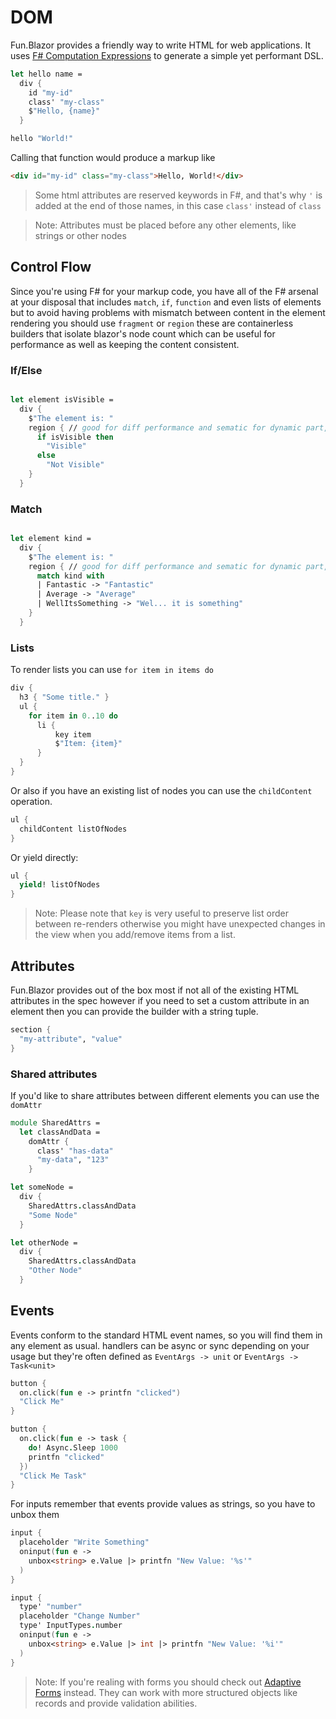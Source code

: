 # DOM

[F# Computation Expressions]: https://learn.microsoft.com/en-us/dotnet/fsharp/language-reference/computation-expressions
[Adaptive Data]: https://github.com/fsprojects/FSharp.Data.Adaptive
[Working With Blazor]: ./Advanced-features/Working-With-Blazor
[Adaptive Forms]: ./Advanced-features/Adaptive/Form

Fun.Blazor provides a friendly way to write HTML for web applications. It uses [F# Computation Expressions] to generate a simple yet performant DSL.

```fsharp
let hello name =
  div {
    id "my-id"
    class' "my-class"
    $"Hello, {name}"
  }

hello "World!"
```

Calling that function would produce a markup like

```html
<div id="my-id" class="my-class">Hello, World!</div>
```

> Some html attributes are reserved keywords in F#, and that's why `'` is added at the end of those names, in this case `class'` instead of `class`

> Note: Attributes must be placed before any other elements, like strings or other nodes

## Control Flow

Since you're using F# for your markup code, you have all of the F# arsenal at your disposal that includes `match`, `if`, `function` and even lists of elements but to avoid having problems with mismatch between content in the element rendering you should use `fragment` or `region` these are containerless builders that isolate blazor's node count which can be useful for performance as well as keeping the content consistent.

### If/Else

```fsharp

let element isVisible =
  div {
    $"The element is: "
    region { // good for diff performance and sematic for dynamic part, but if you do not use region to wrap it, it is still ok for most of the cases
      if isVisible then
        "Visible"
      else
        "Not Visible"
    }
  }
```

### Match

```fsharp

let element kind =
  div {
    $"The element is: "
    region { // good for diff performance and sematic for dynamic part, but if you do not use region to wrap it, it is still ok for most of the cases
      match kind with
      | Fantastic -> "Fantastic"
      | Average -> "Average"
      | WellItsSomething -> "Wel... it is something"
    }
  }
```

### Lists

To render lists you can use `for item in items do`

```fsharp
div {
  h3 { "Some title." }
  ul {
    for item in 0..10 do
      li {
          key item
          $"Item: {item}"
      }
  }
}
```

Or also if you have an existing list of nodes you can use the `childContent` operation.

```fsharp
ul {
  childContent listOfNodes
}
```

Or yield directly:

```fsharp
ul {
  yield! listOfNodes
}
```

> Note: Please note that `key` is very useful to preserve list order between re-renders otherwise you might have unexpected changes in the view when you add/remove items from a list.

## Attributes

Fun.Blazor provides out of the box most if not all of the existing HTML attributes in the spec however if you need to set a custom attribute in an element then you can provide the builder with a string tuple.

```fsharp
section {
  "my-attribute", "value"
}
```

### Shared attributes

If you'd like to share attributes between different elements you can use the `domAttr`

```fsharp
module SharedAttrs =
  let classAndData =
    domAttr {
      class' "has-data"
      "my-data", "123"
    }

let someNode =
  div {
    SharedAttrs.classAndData
    "Some Node"
  }

let otherNode =
  div {
    SharedAttrs.classAndData
    "Other Node"
  }
```

## Events

Events conform to the standard HTML event names, so you will find them in any element as usual.
handlers can be async or sync depending on your usage but they're often defined as `EventArgs -> unit` or `EventArgs -> Task<unit>`

```fsharp
button {
  on.click(fun e -> printfn "clicked")
  "Click Me"
}

button {
  on.click(fun e -> task {
    do! Async.Sleep 1000
    printfn "clicked"
  })
  "Click Me Task"
}
```

For inputs remember that events provide values as strings, so you have to unbox them

```fsharp
input {
  placeholder "Write Something"
  oninput(fun e ->
    unbox<string> e.Value |> printfn "New Value: '%s'"
  )
}

input {
  type' "number"
  placeholder "Change Number"
  type' InputTypes.number
  oninput(fun e ->
    unbox<string> e.Value |> int |> printfn "New Value: '%i'"
  )
}
```

> Note: If you're realing with forms you should check out [Adaptive Forms] instead. They can work with more structured objects like records and provide validation abilities.

